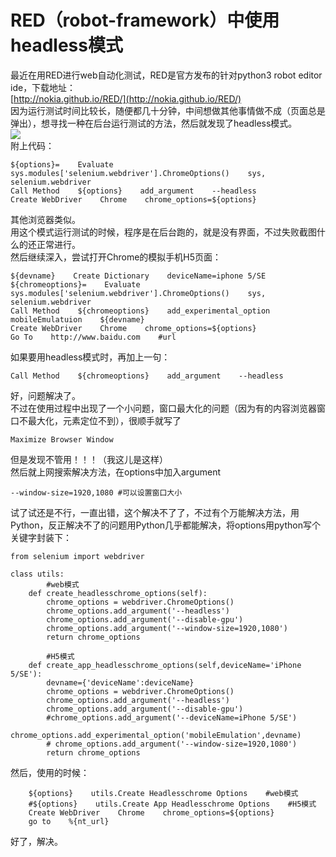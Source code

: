 # RED（robot-framework）中使用headless模式

最近在用RED进行web自动化测试，RED是官方发布的针对python3 robot editor ide，下载地址：  
[http://nokia.github.io/RED/](http://nokia.github.io/RED/)  
因为运行测试时间比较长，随便都几十分钟，中间想做其他事情做不成（页面总是弹出），想寻找一种在后台运行测试的方法，然后就发现了headless模式。  
![](https://cdn.nlark.com/yuque/0/2021/png/12492743/1611199504062-1f8308d1-cf13-4f98-b926-0b45446237fa.png#align=left&display=inline&height=592&margin=%5Bobject%20Object%5D&originHeight=592&originWidth=712&size=0&status=done&style=none&width=712)  
附上代码：

```
${options}=    Evaluate    sys.modules['selenium.webdriver'].ChromeOptions()    sys, selenium.webdriver
Call Method    ${options}    add_argument    --headless
Create WebDriver    Chrome    chrome_options=${options}
```

其他浏览器类似。  
用这个模式运行测试的时候，程序是在后台跑的，就是没有界面，不过失败截图什么的还正常进行。  
然后继续深入，尝试打开Chrome的模拟手机H5页面：

```
${devname}    Create Dictionary    deviceName=iphone 5/SE
${chromeoptions}=    Evaluate    sys.modules['selenium.webdriver'].ChromeOptions()    sys, selenium.webdriver
Call Method    ${chromeoptions}    add_experimental_option    mobileEmulatuion    ${devname}
Create WebDriver    Chrome    chrome_options=${options}
Go To    http://www.baidu.com    #url
```

如果要用headless模式时，再加上一句：

```
Call Method    ${chromeoptions}    add_argument    --headless
```

好，问题解决了。  
不过在使用过程中出现了一个小问题，窗口最大化的问题（因为有的内容浏览器窗口不最大化，元素定位不到），很顺手就写了

```
Maximize Browser Window
```

但是发现不管用！！！（我这儿是这样）  
然后就上网搜索解决方法，在options中加入argument

```
--window-size=1920,1080 #可以设置窗口大小
```

试了试还是不行，一直出错，这个解决不了了，不过有个万能解决方法，用Python，反正解决不了的问题用Python几乎都能解决，将options用python写个关键字封装下：

```
from selenium import webdriver

class utils:
        #web模式
	def create_headlesschrome_options(self):
		chrome_options = webdriver.ChromeOptions()
		chrome_options.add_argument('--headless')
		chrome_options.add_argument('--disable-gpu')
		chrome_options.add_argument('--window-size=1920,1080')
		return chrome_options

        #H5模式
	def create_app_headlesschrome_options(self,deviceName='iPhone 5/SE'):
		devname={'deviceName':deviceName}
		chrome_options = webdriver.ChromeOptions()
		chrome_options.add_argument('--headless')
		chrome_options.add_argument('--disable-gpu')
		#chrome_options.add_argument('--deviceName=iPhone 5/SE')
		chrome_options.add_experimental_option('mobileEmulation',devname)
		# chrome_options.add_argument('--window-size=1920,1080')
		return chrome_options
```

然后，使用的时候：

```
    ${options}    utils.Create Headlesschrome Options    #web模式
    #${options}    utils.Create App Headlesschrome Options    #H5模式
    Create WebDriver    Chrome    chrome_options=${options}
    go to    %{nt_url}
```

好了，解决。
